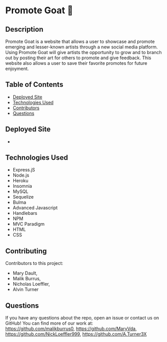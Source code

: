# Promote Goat 🐐

## Description
Promote Goat is a website that allows a user to showcase and promote emerging and lesser-known artists through a new social media platform. Using Promote Goat will give artists the opportunity to grow and to branch out by posting their art for others to promote and give feedback. This website also allows a user to save their favorite promotes for future enjoyment.

## Table of Contents
- [Deployed Site](#deployed-site)
- [Technologies Used](#technologies-used)
- [Contributors](#contributors)
- [Questions](#questions)

## Deployed Site
* 


## Technologies Used   
* Express.jS
* Node.js
* Heroku
* Insomnia
* MySQL
* Sequelize
* Bulma
* Advanced Javascript
* Handlebars
* NPM
* MVC Paradigm
* HTML
* CSS

## Contributing
   Contributors to this project: 
* Mary Dault, 
* Malik Burrus, 
* Nicholas Loeffler, 
* Alvin Turner

## Questions
If you have any questions about the repo, open an issue or contact us on GitHub! You can find more of our work at:   
https://github.com/malikburrus0, https://github.com/MaryVda, https://github.com/NickLoeffler999, https://github.com/A.Turner3X